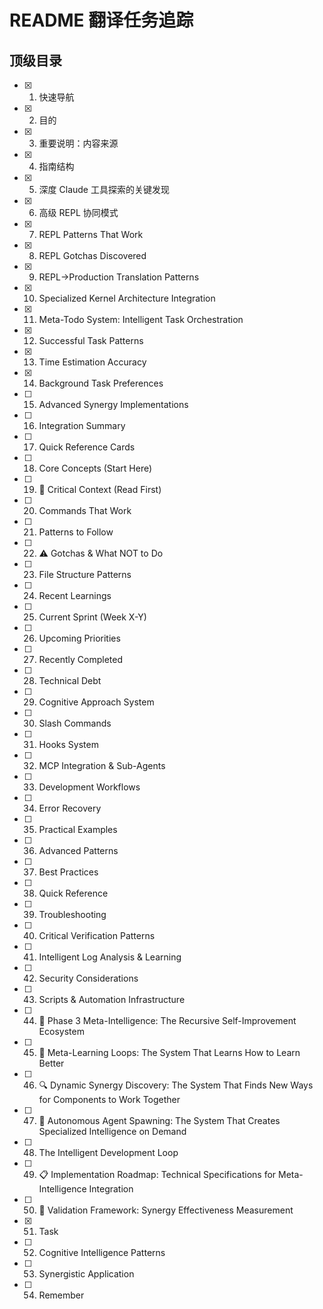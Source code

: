 # README 翻译任务追踪

## 顶级目录

- [x] 1. 快速导航
- [x] 2. 目的
- [x] 3. 重要说明：内容来源
- [x] 4. 指南结构
- [x] 5. 深度 Claude 工具探索的关键发现
- [x] 6. 高级 REPL 协同模式
- [x] 7. REPL Patterns That Work
- [x] 8. REPL Gotchas Discovered
- [x] 9. REPL→Production Translation Patterns
- [x] 10. Specialized Kernel Architecture Integration
- [x] 11. Meta-Todo System: Intelligent Task Orchestration
- [x] 12. Successful Task Patterns
- [x] 13. Time Estimation Accuracy
- [x] 14. Background Task Preferences
- [ ] 15. Advanced Synergy Implementations
- [ ] 16. Integration Summary
- [ ] 17. Quick Reference Cards
- [ ] 18. Core Concepts (Start Here)
- [ ] 19. 🔴 Critical Context (Read First)
- [ ] 20. Commands That Work
- [ ] 21. Patterns to Follow
- [ ] 22. ⚠️ Gotchas & What NOT to Do
- [ ] 23. File Structure Patterns
- [ ] 24. Recent Learnings
- [ ] 25. Current Sprint (Week X-Y)
- [ ] 26. Upcoming Priorities
- [ ] 27. Recently Completed
- [ ] 28. Technical Debt
- [ ] 29. Cognitive Approach System
- [ ] 30. Slash Commands
- [ ] 31. Hooks System
- [ ] 32. MCP Integration & Sub-Agents
- [ ] 33. Development Workflows
- [ ] 34. Error Recovery
- [ ] 35. Practical Examples
- [ ] 36. Advanced Patterns
- [ ] 37. Best Practices
- [ ] 38. Quick Reference
- [ ] 39. Troubleshooting
- [ ] 40. Critical Verification Patterns
- [ ] 41. Intelligent Log Analysis & Learning
- [ ] 42. Security Considerations
- [ ] 43. Scripts & Automation Infrastructure
- [ ] 44. 🚀 Phase 3 Meta-Intelligence: The Recursive Self-Improvement Ecosystem
- [ ] 45. 🧠 Meta-Learning Loops: The System That Learns How to Learn Better
- [ ] 46. 🔍 Dynamic Synergy Discovery: The System That Finds New Ways for Components to Work Together
- [ ] 47. 🤖 Autonomous Agent Spawning: The System That Creates Specialized Intelligence on Demand
- [ ] 48. The Intelligent Development Loop
- [ ] 49. 📋 Implementation Roadmap: Technical Specifications for Meta-Intelligence Integration
- [ ] 50. 🧪 Validation Framework: Synergy Effectiveness Measurement
- [x] 51. Task
- [ ] 52. Cognitive Intelligence Patterns
- [ ] 53. Synergistic Application
- [ ] 54. Remember
